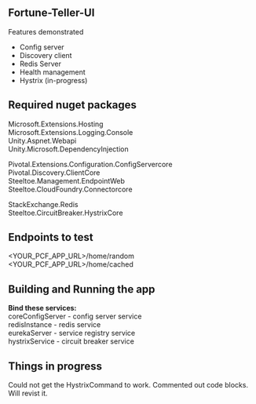 ## Fortune-Teller-UI

Features demonstrated 

* Config server
* Discovery client
* Redis Server
* Health management
* Hystrix (in-progress)



 ## Required nuget packages

Microsoft.Extensions.Hosting  
Microsoft.Extensions.Logging.Console  
Unity.Aspnet.Webapi   
Unity.Microsoft.DependencyInjection  

Pivotal.Extensions.Configuration.ConfigServercore  
Pivotal.Discovery.ClientCore  
Steeltoe.Management.EndpointWeb  
Steeltoe.CloudFoundry.Connectorcore  

StackExchange.Redis  
Steeltoe.CircuitBreaker.HystrixCore  



## Endpoints to test 

<YOUR_PCF_APP_URL>/home/random  
<YOUR_PCF_APP_URL>/home/cached  


## Building and Running the app

**Bind these services:**  
coreConfigServer    -   config server service  
redisInstance       -   redis service   
eurekaServer        -   service registry service  
hystrixService      -   circuit breaker service  

## Things in progress
Could not get the HystrixCommand to work. Commented out code blocks. Will revist it.
